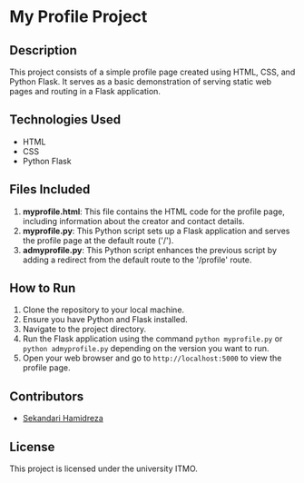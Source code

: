 # My Profile Project

## Description
This project consists of a simple profile page created using HTML, CSS, and Python Flask. It serves as a basic demonstration of serving static web pages and routing in a Flask application.

## Technologies Used
- HTML
- CSS
- Python Flask

## Files Included
1. **myprofile.html**: This file contains the HTML code for the profile page, including information about the creator and contact details.
2. **myprofile.py**: This Python script sets up a Flask application and serves the profile page at the default route ('/').
3. **admyprofile.py**: This Python script enhances the previous script by adding a redirect from the default route to the '/profile' route.

## How to Run
1. Clone the repository to your local machine.
2. Ensure you have Python and Flask installed.
3. Navigate to the project directory.
4. Run the Flask application using the command `python myprofile.py` or `python admyprofile.py` depending on the version you want to run.
5. Open your web browser and go to `http://localhost:5000` to view the profile page.

## Contributors
- [Sekandari Hamidreza](https://github.com/sekandarihamid)

## License
This project is licensed under the university ITMO.

